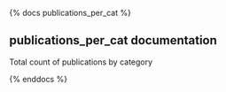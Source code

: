 {% docs publications_per_cat %}
## publications_per_cat documentation 
Total count of publications by category

{% enddocs %}